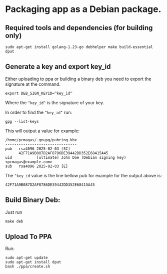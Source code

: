 # Packaging app as a Debian package.

## Required tools and dependencies (for building only)

```
sudo apt-get install golang-1.23-go debhelper make build-essential dput
```

## Generate a key and export key_id

Either uploading to ppa or building a binary deb you need to export the signature at the command.

```
export DEB_SIGN_KEYID=^key_id^
```

Where the `^key_id^` is the signature of your key. 


In order to find the `^key_id^` run:

```
gpg --list-keys
```

This will output a value for example:

```
/home/pcmagas/.gnupg/pubring.kbx
--------------------------------
pub   rsa4096 2025-02-03 [SC]
      42F71A9B087D2AF8786DE39442DD352E68415A45
uid           [ultimate] John Doe (Debian signing key) <pcmagas@example.com>
sub   rsa4096 2025-02-03 [E]
```

The `^key_id` value is the line bellow pub for example for the output above is:

```
42F71A9B087D2AF8786DE39442DD352E68415A45
```

## Build Binary Deb:

Just run

```
make deb
```

## Upload To PPA

Run: 

```
sudo apt-get update
sudo apt-get install dput
bash ./ppa/create.sh
```
